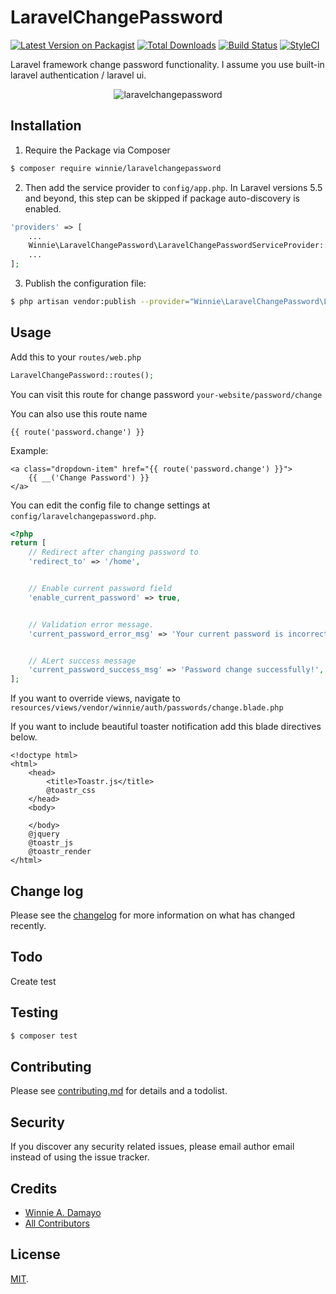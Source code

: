 # LaravelChangePassword

[![Latest Version on Packagist][ico-version]][link-packagist]
[![Total Downloads][ico-downloads]][link-downloads]
[![Build Status][ico-travis]][link-travis]
[![StyleCI][ico-styleci]][link-styleci]

Laravel framework change password functionality. I assume you use built-in laravel authentication / laravel ui.

<p align="center"><img alt="laravelchangepassword" src="https://user-images.githubusercontent.com/23657442/79085433-255c4c80-7d6b-11ea-9465-fec9667a9ed3.png"></p>

## Installation

1. Require the Package via Composer

``` bash
$ composer require winnie/laravelchangepassword
```

2. Then add the service provider to `config/app.php`. In Laravel versions 5.5 and beyond, this step can be skipped if package auto-discovery is enabled.

```php
'providers' => [
    ...
    Winnie\LaravelChangePassword\LaravelChangePasswordServiceProvider::class
    ...
];
```

3. Publish the configuration file:
 
```sh
$ php artisan vendor:publish --provider="Winnie\LaravelChangePassword\LaravelChangePasswordServiceProvider"
```

## Usage

Add this to your `routes/web.php`

```php
LaravelChangePassword::routes(); 
```

You can visit this route for change password `your-website/password/change`

You can also use this route name

```blade
{{ route('password.change') }} 
```

Example:
```blade
<a class="dropdown-item" href="{{ route('password.change') }}">
    {{ __('Change Password') }}
</a> 
```

You can edit the config file to change settings at `config/laravelchangepassword.php`.

```php
<?php
return [
    // Redirect after changing password to
    'redirect_to' => '/home',


    // Enable current password field
    'enable_current_password' => true,


    // Validation error message.
    'current_password_error_msg' => 'Your current password is incorrect.',


    // ALert success message
    'current_password_success_msg' => 'Password change successfully!',
];
```

If you want to override views, navigate to `resources/views/vendor/winnie/auth/passwords/change.blade.php`

If you want to include beautiful toaster notification add this blade directives below.


```blade
<!doctype html>
<html>
    <head>
        <title>Toastr.js</title>
        @toastr_css
    </head>
    <body>
        
    </body>
    @jquery
    @toastr_js
    @toastr_render
</html>
```


## Change log

Please see the [changelog](changelog.md) for more information on what has changed recently.

## Todo

Create test

## Testing

``` bash
$ composer test
```

## Contributing

Please see [contributing.md](contributing.md) for details and a todolist.

## Security

If you discover any security related issues, please email author email instead of using the issue tracker.

## Credits

- [Winnie A. Damayo][link-author]
- [All Contributors][link-contributors]

## License

[MIT](license.md).

[ico-version]: https://img.shields.io/packagist/v/winnie/laravelchangepassword.svg?style=flat-square
[ico-downloads]: https://img.shields.io/packagist/dt/winnie/laravelchangepassword.svg?style=flat-square
[ico-travis]: https://img.shields.io/travis/winnie/laravelchangepassword/master.svg?style=flat-square
[ico-styleci]: https://styleci.io/repos/12345678/shield

[link-packagist]: https://packagist.org/packages/winnie/laravelchangepassword
[link-downloads]: https://packagist.org/packages/winnie/laravelchangepassword
[link-travis]: https://travis-ci.org/winnie/laravelchangepassword
[link-styleci]: https://styleci.io/repos/12345678
[link-author]: https://github.com/winex01
[link-contributors]: ../../contributors
